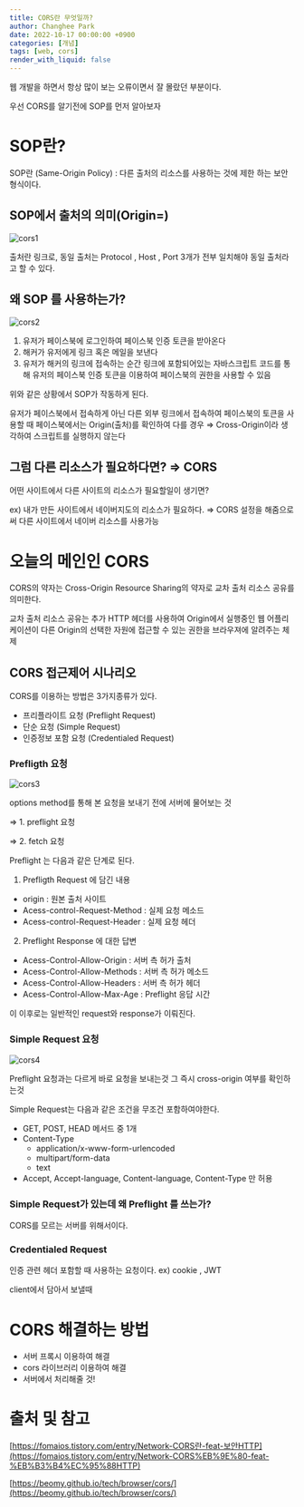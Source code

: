 ```yaml
---
title: CORS란 무엇일까?
author: Changhee Park
date: 2022-10-17 00:00:00 +0900
categories: [개념]
tags: [web, cors]
render_with_liquid: false
---
```


웹 개발을 하면서 항상 많이 보는 오류이면서 잘 몰랐던 부분이다.

우선 CORS를 알기전에 SOP를 먼저 알아보자

# SOP란?

SOP란 (Same-Origin Policy) : 다른 출처의 리소스를 사용하는 것에 제한 하는 보안 형식이다.

## SOP에서 출처의 의미(Origin=)

![cors1](https://user-images.githubusercontent.com/31761527/196133525-adf5db10-fd3e-4193-bb02-224640714903.png)

출처란 링크로, 동일 출처는 Protocol , Host , Port 3개가 전부 일치해야 동일 출처라고 할 수 있다.

## 왜 SOP 를 사용하는가?

![cors2](https://user-images.githubusercontent.com/31761527/196133531-9c74763e-965e-461f-9744-a5650acce637.png)

1. 유저가 페이스북에 로그인하여 페이스북 인증 토큰을 받아온다
2. 해커가 유저에게 링크 혹은 메일을 보낸다
3. 유저가 해커의 링크에 접속하는 순간 링크에 포함되어있는 자바스크립트 코드를 통해 유저의 페이스북 인증 토큰을 이용하여 페이스북의 권한을 사용할 수 있음

위와 같은 상황에서 SOP가 작동하게 된다.

유저가 페이스북에서 접속하게 아닌 다른 외부 링크에서 접속하여 페이스북의 토큰을 사용할 때 페이스북에서는 Origin(출처)를 확인하여 다를 경우 ⇒ Cross-Origin이라 생각하여 스크립트를 실행하지 않는다

## 그럼 다른 리소스가 필요하다면? ⇒ CORS

어떤 사이트에서 다른 사이트의 리소스가 필요할일이 생기면?

ex) 내가 만든 사이트에서 네이버지도의 리소스가 필요하다. ⇒ CORS 설정을 해줌으로써 다른 사이트에서 네이버 리소스를 사용가능

# 오늘의 메인인 CORS

CORS의 약자는 Cross-Origin Resource Sharing의 약자로 교차 출처 리소스 공유를 의미한다.

교차 출처 리소스 공유는 추가 HTTP 헤더를 사용하여 Origin에서 실행중인 웹 어플리케이션이 다른 Origin의 선택한 자원에 접근할 수 있는 권한을 브라우져에 알려주는 체제

## CORS 접근제어 시나리오

CORS를 이용하는 방법은 3가지종류가 있다.

- 프리플라이트 요청 (Preflight Request)
- 단순 요청 (Simple Request)
- 인증정보 포함 요청 (Credentialed Request)

### Prefligth 요청

![cors3](https://user-images.githubusercontent.com/31761527/196133533-67118dcb-74cb-4219-ab05-19a1bfc98e96.png)

options method를 통해 본 요청을 보내기 전에 서버에 물어보는 것

⇒ 1. preflight 요청

⇒ 2. fetch 요청

Preflight 는 다음과 같은 단계로 된다.

1. Prefligth Request 에 담긴 내용

- origin : 원본 출처 사이트
- Acess-control-Request-Method : 실제 요청 메소드
- Acess-control-Request-Header : 실제 요청 헤더

2.  Preflight Response 에 대한 답변

- Acess-Control-Allow-Origin : 서버 측 허가 출처
- Acess-Control-Allow-Methods : 서버 측 허가 메소드
- Acess-Control-Allow-Headers : 서버 측 허가 헤더
- Acess-Control-Allow-Max-Age : Preflight 응답 시간

이 이후로는 일반적인 request와 response가 이뤄진다.

### Simple Request 요청

![cors4](https://user-images.githubusercontent.com/31761527/196133537-6157ac0d-b692-4e02-bb45-5cfb274d96e2.png)

Preflight 요청과는 다르게 바로 요청을 보내는것 그 즉시 cross-origin 여부를 확인하는것

Simple Request는 다음과 같은 조건을 무조건 포함하여야한다.

- GET, POST, HEAD 메서드 중 1개
- Content-Type
  - application/x-www-form-urlencoded
  - multipart/form-data
  - text
- Accept, Accept-language, Content-language, Content-Type 만 허용

### Simple Request가 있는데 왜 Preflight 를 쓰는가?

CORS를 모르는 서버를 위해서이다.

### Credentialed Request

인증 관련 헤더 포함할 때 사용하는 요청이다. ex) cookie , JWT

client에서 담아서 보낼때

# CORS 해결하는 방법

- 서버 프록시 이용하여 해결
- cors 라이브러리 이용하여 해결
- 서버에서 처리해줄 것!

# 출처 및 참고

[https://fomaios.tistory.com/entry/Network-CORS란-feat-보안HTTP](https://fomaios.tistory.com/entry/Network-CORS%EB%9E%80-feat-%EB%B3%B4%EC%95%88HTTP)

[https://beomy.github.io/tech/browser/cors/](https://beomy.github.io/tech/browser/cors/)
